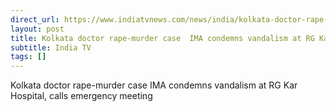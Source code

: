 ```yaml
---
direct_url: https://www.indiatvnews.com/news/india/kolkata-doctor-rape-murder-case-indian-medical-association-condemns-vandalism-at-rg-kar-hospital-calls-emergency-meeting-2024-08-15-947106
layout: post
title: Kolkata doctor rape-murder case  IMA condemns vandalism at RG Kar Hospital, calls emergency meeting
subtitle: India TV
tags: []
---
```


Kolkata doctor rape-murder case  IMA condemns vandalism at RG Kar Hospital, calls emergency meeting
